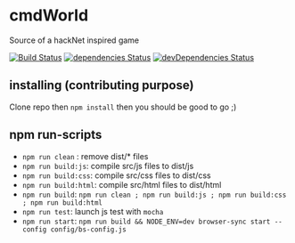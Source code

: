 # cmdWorld
Source of a hackNet inspired game

[![Build Status](https://travis-ci.org/storm1er/cmdWorld.svg?branch=master)](https://travis-ci.org/storm1er/cmdWorld)
[![dependencies Status](https://david-dm.org/storm1er/cmdWorld/status.svg)](https://david-dm.org/storm1er/cmdWorld)
[![devDependencies Status](https://david-dm.org/storm1er/cmdWorld/dev-status.svg)](https://david-dm.org/storm1er/cmdWorld?type=dev)

## installing (contributing purpose)
Clone repo then `npm install` then you should be good to go ;)

## npm run-scripts
- `npm run clean` : remove dist/* files
- `npm run build:js`: compile src/js files to dist/js
- `npm run build:css`: compile src/css files to dist/css
- `npm run build:html`: compile src/html files to dist/html
- `npm run build`: `npm run clean ; npm run build:js ; npm run build:css ; npm run build:html`
- `npm run test`: launch js test with `mocha`
- `npm run start`: `npm run build && NODE_ENV=dev browser-sync start --config config/bs-config.js`
